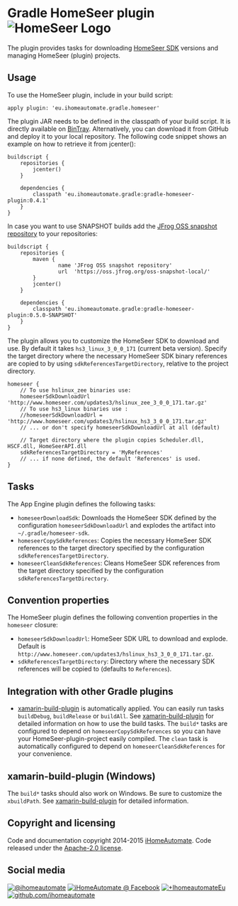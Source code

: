 # Gradle HomeSeer plugin ![HomeSeer Logo](https://lh5.googleusercontent.com/-ouDt6liIFbo/AAAAAAAAAAI/AAAAAAAAAgA/f-7s9hTpPzw/photo.jpg?sz=20)

The plugin provides tasks for downloading [HomeSeer SDK](http://homeseer.com/support/homeseer/HS3/SDK/default.htm) versions and managing HomeSeer (plugin) projects.

## Usage

To use the HomeSeer plugin, include in your build script:

    apply plugin: 'eu.ihomeautomate.gradle.homeseer'

The plugin JAR needs to be defined in the classpath of your build script. It is directly available on [BinTray](https://bintray.com/ihomeautomate/Gradle-Plugins/gradle-homeseer-plugin/view).
Alternatively, you can download it from GitHub and deploy it to your local repository. The following code snippet shows an
example on how to retrieve it from jcenter():

    buildscript {
        repositories {
            jcenter()
        }

        dependencies {
            classpath 'eu.ihomeautomate.gradle:gradle-homeseer-plugin:0.4.1'
        }
    }

In case you want to use SNAPSHOT builds add the [JFrog OSS snapshot repository](https://oss.jfrog.org/oss-snapshot-local/) to your repositories:
    
    buildscript {
        repositories {
            maven {
                    name 'JFrog OSS snapshot repository'
                    url  'https://oss.jfrog.org/oss-snapshot-local/'
            }
            jcenter()
        }

        dependencies {
            classpath 'eu.ihomeautomate.gradle:gradle-homeseer-plugin:0.5.0-SNAPSHOT'
        }
    }

The plugin allows you to customize the HomeSeer SDK to download and use. By default it takes `hs3_linux_3_0_0_171` (current beta version).
Specify the target directory where the necessary HomeSeer SDK binary references are copied to by using `sdkReferencesTargetDirectory`, relative to the project directory.

    homeseer {
        // To use hslinux_zee binaries use:
        homeseerSdkDownloadUrl 'http://www.homeseer.com/updates3/hslinux_zee_3_0_0_171.tar.gz'
        // To use hs3_linux binaries use :
        //homeseerSdkDownloadUrl = 'http://www.homeseer.com/updates3/hslinux_hs3_3_0_0_171.tar.gz'
        // ... or don't specify homeseerSdkDownloadUrl at all (default)
                    
        // Target directory where the plugin copies Scheduler.dll, HSCF.dll, HomeSeerAPI.dll
        sdkReferencesTargetDirectory = 'MyReferences'
        // ... if none defined, the default 'References' is used.
    }

## Tasks

The App Engine plugin defines the following tasks:

* `homeseerDownloadSdk`: Downloads the HomeSeer SDK defined by the configuration `homeseerSdkDownloadUrl` and explodes the artifact into `~/.gradle/homeseer-sdk`.
* `homeseerCopySdkReferences`: Copies the necessary HomeSeer SDK references to the target directory specified by the configuration `sdkReferencesTargetDirectory`.
* `homeseerCleanSdkReferences`: Cleans HomeSeer SDK references from the target directory specified by the configuration `sdkReferencesTargetDirectory`.

## Convention properties

The HomeSeer plugin defines the following convention properties in the `homeseer` closure:

* `homeseerSdkDownloadUrl`: HomeSeer SDK URL to download and explode. Default is `http://www.homeseer.com/updates3/hslinux_hs3_3_0_0_171.tar.gz`.
* `sdkReferencesTargetDirectory`: Directory where the necessary SDK references will be copied to (defaults to `References`).

## Integration with other Gradle plugins
* [xamarin-build-plugin](https://bintray.com/ihomeautomate/Gradle-Plugins/xamarin-gradle-plugins/view/read) is automatically applied. You can easily run tasks `buildDebug`, `buildRelease` or `buildAll`.
  See [xamarin-build-plugin](https://github.com/ihomeautomate/xamarin-gradle-plugins) for detailed information on how to use the build tasks. The `build*` tasks are configured to depend on `homeseerCopySdkReferences` so you can have your HomeSeer-plugin-project easily compiled.
  The `clean` task is automatically configured to depend on `homeseerCleanSdkReferences` for your convenience.
  
## xamarin-build-plugin (Windows)
The `build*` tasks should also work on Windows. Be sure to customize the `xbuildPath`. See [xamarin-build-plugin](https://github.com/ihomeautomate/xamarin-gradle-plugins) for detailed information.
  
## Copyright and licensing
    
Code and documentation copyright 2014-2015 [iHomeAutomate](http://www.iHomeAutomate.com). Code released under the [Apache-2.0 license](LICENSE.txt).
    
## Social media

<!-- Please don't remove this: Grab your social icons from https://github.com/carlsednaoui/gitsocial -->

[![@ihomeautomate][1.1]][1]
[![iHomeAutomate @ Facebook][2.1]][2]
[![+IhomeautomateEu][3.1]][3]
[![github.com/ihomeautomate][6.1]][6]

<!-- links to social media icons -->
<!-- no need to change these -->

<!-- icons with padding -->

[1.1]: http://i.imgur.com/tXSoThF.png (@ihomeautomate)
[2.1]: http://i.imgur.com/P3YfQoD.png (iHomeAutomate facebook page)
[3.1]: http://i.imgur.com/yCsTjba.png (+iHomeAutomateEu)
[4.1]: http://i.imgur.com/YckIOms.png (tumblr icon with padding)
[5.1]: http://i.imgur.com/1AGmwO3.png (dribbble icon with padding)
[6.1]: http://i.imgur.com/0o48UoR.png (github.com/ihomeautomate)

<!-- icons without padding -->

[1.2]: http://i.imgur.com/wWzX9uB.png (twitter icon without padding)
[2.2]: http://i.imgur.com/fep1WsG.png (facebook icon without padding)
[3.2]: http://i.imgur.com/VlgBKQ9.png (google plus icon without padding)
[4.2]: http://i.imgur.com/jDRp47c.png (tumblr icon without padding)
[5.2]: http://i.imgur.com/Vvy3Kru.png (dribbble icon without padding)
[6.2]: http://i.imgur.com/9I6NRUm.png (github icon without padding)


<!-- links to your social media accounts -->
<!-- update these accordingly -->

[1]: http://twitter.com/ihomeautomate
[2]: https://facebook.com/pages/iHomeAutomate/218034961586842
[3]: https://plus.google.com/+IhomeautomateEu
[6]: http://github.com/ihomeautomate
[7]: https://github.com/pledbrook/lazybones/wiki/Template-developers-guide

<!-- Please don't remove this: Grab your social icons from https://github.com/carlsednaoui/gitsocial --> 